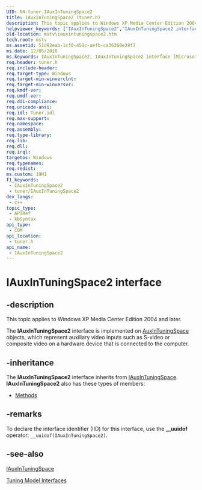 ```yaml
---
UID: NN:tuner.IAuxInTuningSpace2
title: IAuxInTuningSpace2 (tuner.h)
description: This topic applies to Windows XP Media Center Edition 2004 and later.
helpviewer_keywords: ["IAuxInTuningSpace2","IAuxInTuningSpace2 interface [Microsoft TV Technologies]","IAuxInTuningSpace2 interface [Microsoft TV Technologies]","described","IAuxInTuningSpace2Interface","mstv.iauxintuningspace2","tuner/IAuxInTuningSpace2"]
old-location: mstv\iauxintuningspace2.htm
tech.root: mstv
ms.assetid: 51d92eab-1cf0-451c-aefb-ca36360e29f7
ms.date: 12/05/2018
ms.keywords: IAuxInTuningSpace2, IAuxInTuningSpace2 interface [Microsoft TV Technologies], IAuxInTuningSpace2 interface [Microsoft TV Technologies],described, IAuxInTuningSpace2Interface, mstv.iauxintuningspace2, tuner/IAuxInTuningSpace2
req.header: tuner.h
req.include-header: 
req.target-type: Windows
req.target-min-winverclnt: 
req.target-min-winversvr: 
req.kmdf-ver: 
req.umdf-ver: 
req.ddi-compliance: 
req.unicode-ansi: 
req.idl: Tuner.idl
req.max-support: 
req.namespace: 
req.assembly: 
req.type-library: 
req.lib: 
req.dll: 
req.irql: 
targetos: Windows
req.typenames: 
req.redist: 
ms.custom: 19H1
f1_keywords:
 - IAuxInTuningSpace2
 - tuner/IAuxInTuningSpace2
dev_langs:
 - c++
topic_type:
 - APIRef
 - kbSyntax
api_type:
 - COM
api_location:
 - tuner.h
api_name:
 - IAuxInTuningSpace2
---
```


# IAuxInTuningSpace2 interface


## -description

This topic applies to Windows XP Media Center Edition 2004 and later.
        

The <b>IAuxInTuningSpace2</b> interface is implemented on <a href="/previous-versions/windows/desktop/mstv/auxintuningspace-object">AuxInTuningSpace</a> objects, which represent auxiliary video inputs such as S-video or composite video on a hardware device that is connected to the computer.

## -inheritance

The <b>IAuxInTuningSpace2</b> interface inherits from <a href="/previous-versions/windows/desktop/api/tuner/nn-tuner-iauxintuningspace~r1">IAuxInTuningSpace</a>. <b>IAuxInTuningSpace2</b> also has these types of members:
<ul>
<li><a href="https://docs.microsoft.com/">Methods</a></li>
</ul>

## -remarks

To declare the interface identifier (IID) for this interface, use the <b>__uuidof</b> operator: <code>__uuidof(IAuxInTuningSpace2)</code>.

## -see-also

<a href="/previous-versions/windows/desktop/api/tuner/nn-tuner-iauxintuningspace~r1">IAuxInTuningSpace</a>



<a href="/previous-versions/windows/desktop/mstv/tuning-model-interfaces">Tuning Model Interfaces</a>
